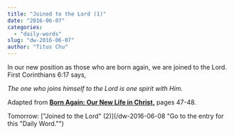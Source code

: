 ```yaml
---
title: "Joined to the Lord (1)"
date: "2016-06-07"
categories: 
  - "daily-words"
slug: "dw-2016-06-07"
author: "Titus Chu"
---
```


In our new position as those who are born again, we are joined to the Lord. First Corinthians 6:17 says,

_The one who joins himself to the Lord is one spirit with Him._

Adapted from __[Born Again: Our New Life in Christ,](/book-born-again/ "Go to the listing for this book.")__ pages 47-48.

Tomorrow: ["Joined to the Lord" (2)](/dw-2016-06-08 "Go to the entry for this "Daily Word."")
